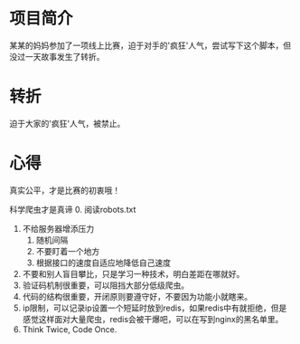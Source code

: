 # 项目简介

某某的妈妈参加了一项线上比赛，迫于对手的'疯狂'人气，尝试写下这个脚本，但没过一天故事发生了转折。

# 转折

迫于大家的'疯狂'人气，被禁止。

# 心得

真实公平，才是比赛的初衷哦！

科学爬虫才是真谛
0. 阅读robots.txt
1. 不给服务器增添压力
    1. 随机间隔
    2. 不要盯着一个地方
    3. 根据接口的速度自适应地降低自己速度
2. 不要和别人盲目攀比，只是学习一种技术，明白差距在哪就好。
3. 验证码机制很重要，可以阻挡大部分低级爬虫。
4. 代码的结构很重要，开闭原则要遵守好，不要因为功能小就瞎来。
5. ip限制，可以记录ip设置一个短延时放到redis，如果redis中有就拒绝，但是感觉这样面对大量爬虫，redis会被干爆吧，可以在写到nginx的黑名单里。
6. Think Twice, Code Once.
